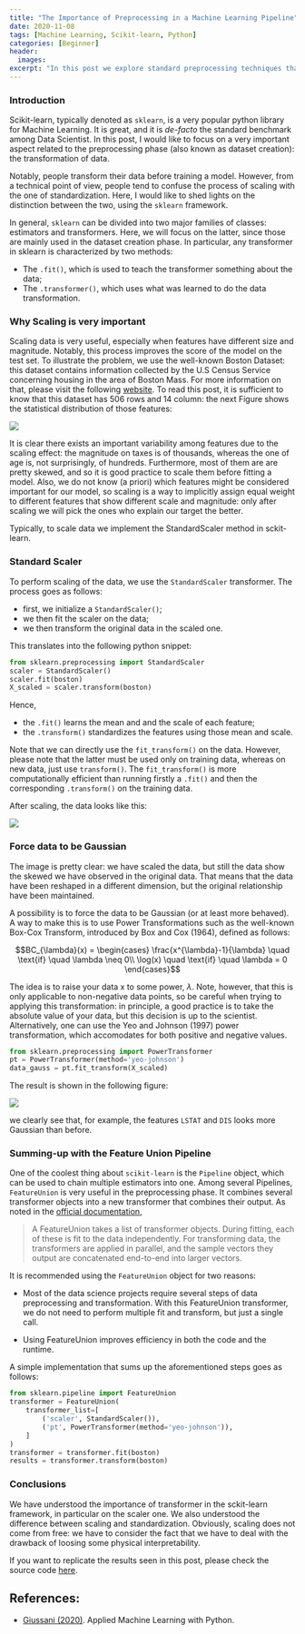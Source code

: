 ```yaml
---
title: "The Importance of Preprocessing in a Machine Learning Pipeline"
date: 2020-11-08
tags: [Machine Learning, Scikit-learn, Python]
categories: [Beginner]
header:
  images:
excerpt: "In this post we explore standard preprocessing techniques that should be used in any Machine Learning Pipeline "
---
```


### Introduction
Scikit-learn, typically denoted as `sklearn`, is a very popular python library for Machine Learning. It is great, and it is *de-facto* the standard benchmark among Data Scientist. In this post, I would like to focus on a very important aspect related to the preprocessing phase (also known as dataset creation): the transformation of data.

Notably, people transform their data before training a model. However, from a technical point of view, people tend to confuse the process of scaling with the one of standardization. Here, I would like to shed lights on the distinction between the two, using the `sklearn` framework.


In general, `sklearn` can be divided into two major families of classes: estimators and transformers. Here, we will focus on the latter, since those are mainly used in the dataset creation phase. In particular, any transformer in sklearn is characterized by two methods:
* The `.fit()`, which is used to teach the transformer something about the data;
* The `.transformer()`, which uses what was learned to do the data transformation.



### Why Scaling is very important

Scaling data is very useful, especially when features have different size and magnitude. Notably, this process improves the score of the model on the test set.
To illustrate the problem, we use the well-known Boston Dataset: this dataset contains information collected by the U.S Census Service concerning housing in the area of Boston Mass. For more information on that, please visit the following [website](https://www.cs.toronto.edu/~delve/data/boston/bostonDetail.html). To read this post, it is sufficient to know that this dataset has 506 rows and 14 column: the next Figure shows the statistical distribution of those features:

<img src="/the-long-beard-blog/assets/images/2020-11-08-ML01/output_6_0.png">


It is clear there exists an important variability among features due to the scaling effect: the magnitude on taxes is of thousands, whereas the one of age is, not surprisingly, of hundreds. Furthermore, most of them are are pretty skewed, and so it is good practice to scale them before fitting a model. Also, we do not know (a priori) which features might be considered important for our model, so scaling is a way to implicitly assign equal weight to different features that show different scale and magnitude: only after scaling we will pick the ones who explain our target the better.

Typically, to scale data we implement the StandardScaler method in sckit-learn.


### Standard Scaler

To perform scaling of the data, we use the `StandardScaler` transformer. The process goes as follows:

* first, we initialize a `StandardScaler()`;
* we then fit the scaler on the data;
* we then transform the original data in the scaled one.

This translates into the following python snippet:

```python
from sklearn.preprocessing import StandardScaler
scaler = StandardScaler()
scaler.fit(boston)
X_scaled = scaler.transform(boston)
```

Hence,
* the `.fit()` learns the mean and and the scale of each feature;
* the `.transform()` standardizes the features using those mean and scale.

Note that we can directly use the `fit_transform()` on the data. However, please note that the latter must be used only on training data, whereas on new data, just use `transform()`. The `fit_transform()` is more computationally efficient than running firstly a `.fit()` and then the corresponding `.transform()` on the training data.

After scaling, the data looks like this:

<img src="/the-long-beard-blog/assets/images/2020-11-08-ML01/output_15_0.png">


### Force data to be Gaussian

The image is pretty clear: we have scaled the data, but still the data show the skewed we have observed in the original data. That means that the data have been reshaped in a different dimension, but the original relationship have been maintained.

A possibility is to force the data to be Gaussian (or at least more behaved). A way to make this is to use Power Transformations such as the well-known Box-Cox Transform, introduced by Box and Cox (1964), defined as follows:

$$BC_{\lambda}(x) = \begin{cases} \frac{x^{\lambda}-1}{\lambda} \quad \text{if} \quad \lambda \neq 0\\
\log(x) \quad \text{if} \quad \lambda = 0 \end{cases}$$

The idea is to raise your data x to some power, $\lambda$. Note, however, that this is only applicable to non-negative data points, so be careful when trying to applying this transformation: in principle, a good practice is to take the absolute value of your data, but this decision is up to the scientist. Alternatively, one can use the Yeo and Johnson (1997) power transformation, which accomodates for both positive and negative values.

```python
from sklearn.preprocessing import PowerTransformer
pt = PowerTransformer(method='yeo-johnson')
data_gauss = pt.fit_transform(X_scaled)

```

The result is shown in the following figure:

<img src="/the-long-beard-blog/assets/images/2020-11-08-ML01/output_19_0.png">

we clearly see that, for example, the features `LSTAT` and `DIS` looks more Gaussian than before.


### Summing-up with the Feature Union Pipeline
One of the coolest thing about `scikit-learn` is the `Pipeline` object,
which can be used to chain multiple estimators into one. Among several Pipelines, `FeatureUnion` is very useful in the preprocessing phase. It combines several transformer objects into a new transformer that combines their output.
As noted in the [official documentation](https://scikit-learn.org/0.18/modules/pipeline.html),

> A FeatureUnion takes a list of transformer objects. During fitting, each of these is fit to the data independently. For transforming data, the transformers are applied in parallel, and the sample vectors they output are concatenated end-to-end into larger vectors.

It is recommended using the `FeatureUnion` object for two reasons:

* Most of the data science projects require several steps of data preprocessing and transformation. With this FeatureUnion transformer, we do not need to perform multiple fit and transform, but just a single call.

* Using FeatureUnion improves efficiency in both the code and the runtime.

A simple implementation that sums up the aforementioned steps goes as follows:

```python
from sklearn.pipeline import FeatureUnion
transformer = FeatureUnion(
    transformer_list=[
        ('scaler', StandardScaler()),
        ('pt', PowerTransformer(method='yeo-johnson')),
    ]
)
transformer = transformer.fit(boston)
results = transformer.transform(boston)
```

### Conclusions

We have understood the importance of transformer in the sckit-learn framework, in particular on the scaler one. We also understood the difference between scaling and standardization. Obviously, scaling does not come from free: we have to consider the fact that we have to deal with the drawback of loosing some physical interpretability.

If you want to replicate the results seen in this post, please check the source code [here](https://github.com/andreagiussani/miscellaneous/blob/main/the-long-beard-blog/src/2020-11-08-ML01.ipynb).

## References:
* [Giussani (2020)](https://www.amazon.it/Applied-Machine-Learning-Python-Giussani/dp/8831322044/ref=sr_1_1?dchild=1&qid=1605043863&refinements=p_27%3AAndrea+Giussani&s=books&sr=1-1). Applied Machine Learning with Python.
